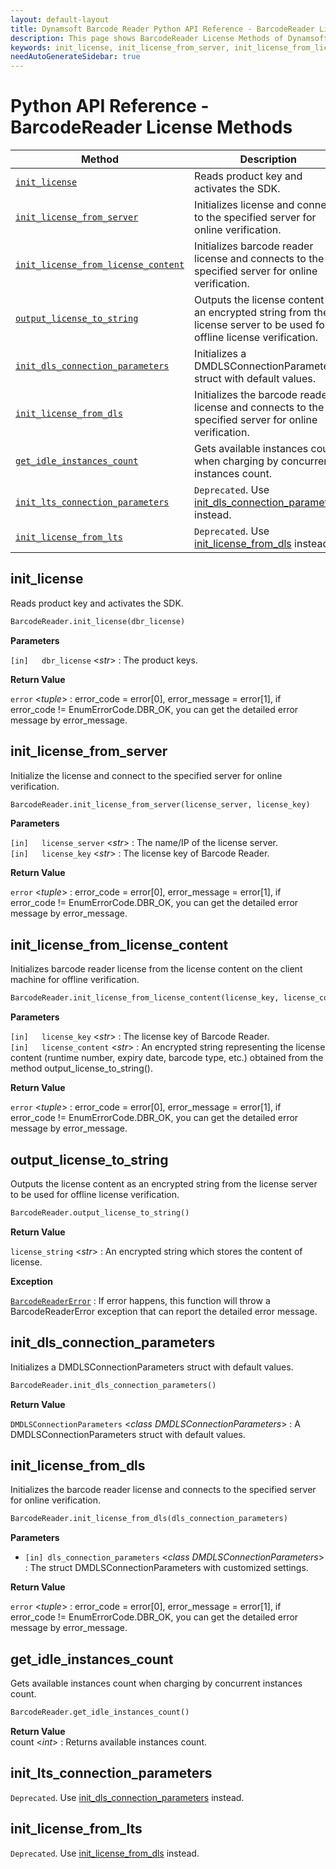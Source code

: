 ```yaml
---
layout: default-layout
title: Dynamsoft Barcode Reader Python API Reference - BarcodeReader License Methods
description: This page shows BarcodeReader License Methods of Dynamsoft Barcode Reader for Python SDK.
keywords: init_license, init_license_from_server, init_license_from_license_content, output_license_to_string, license methods, BarcodeReader, api reference, python
needAutoGenerateSidebar: true
---
```



# Python API Reference - BarcodeReader License Methods

  | Method               | Description |
  |----------------------|-------------|
  | [`init_license`](#init_license) | Reads product key and activates the SDK.  |
  | [`init_license_from_server`](#init_license_from_server) | Initializes license and connect to the specified server for online verification. |
  | [`init_license_from_license_content`](#init_license_from_license_content) | Initializes barcode reader license and connects to the specified server for online verification. |
  | [`output_license_to_string`](#output_license_to_string) | Outputs the license content as an encrypted string from the license server to be used for offline license verification.|
  | [`init_dls_connection_parameters`](#init_dls_connection_parameters) | Initializes a DMDLSConnectionParameters struct with default values. |
  | [`init_license_from_dls`](#init_license_from_dls) | Initializes the barcode reader license and connects to the specified server for online verification. |
  | [`get_idle_instances_count`](#get_idle_instances_count) | Gets available instances count when charging by concurrent instances count. |
  | [`init_lts_connection_parameters`](#init_lts_connection_parameters) | `Deprecated`. Use [init_dls_connection_parameters](#init_dls_connection_parameters) instead. |
  | [`init_license_from_lts`](#init_license_from_lts) | `Deprecated`. Use [init_license_from_dls](#init_license_from_dls) instead. |
  

## init_license

Reads product key and activates the SDK.

```python
BarcodeReader.init_license(dbr_license)
```

**Parameters**  

`[in]	dbr_license` <*str*> : The product keys.

**Return Value**  

`error` <*tuple*> : error_code = error[0], error_message = error[1], if error_code != EnumErrorCode.DBR_OK, you can get the detailed error message by error_message.

## init_license_from_server

Initialize the license and connect to the specified server for online verification.

```python
BarcodeReader.init_license_from_server(license_server, license_key)
```

**Parameters**  

`[in]	license_server` <*str*> : The name/IP of the license server.  
`[in]	license_key` <*str*> : The license key of Barcode Reader.

**Return Value**  

`error` <*tuple*> : error_code = error[0], error_message = error[1], if error_code != EnumErrorCode.DBR_OK, you can get the detailed error message by error_message.

## init_license_from_license_content

Initializes barcode reader license from the license content on the client machine for offline verification.

```python
BarcodeReader.init_license_from_license_content(license_key, license_content)
```

**Parameters**  

`[in]	license_key` <*str*> :	The license key of Barcode Reader.   
`[in]	license_content` <*str*> :	An encrypted string representing the license content (runtime number, expiry date, barcode type, etc.) obtained from the method output_license_to_string(). 

**Return Value**  

`error` <*tuple*> : error_code = error[0], error_message = error[1], if error_code != EnumErrorCode.DBR_OK, you can get the detailed error message by error_message.

## output_license_to_string

Outputs the license content as an encrypted string from the license server to be used for offline license verification. 

```python
BarcodeReader.output_license_to_string()
```

**Return Value**  

`license_string` <*str*> : An encrypted string which stores the content of license. 

**Exception**  

[`BarcodeReaderError`](../class/BarcodeReaderError.md) : If error happens, this function will throw a BarcodeReaderError exception that can report the detailed error message.

## init_dls_connection_parameters

Initializes a DMDLSConnectionParameters struct with default values.

```python
BarcodeReader.init_dls_connection_parameters()
```

**Return Value**  

`DMDLSConnectionParameters` <*class DMDLSConnectionParameters*> : A DMDLSConnectionParameters struct with default values.



## init_license_from_dls

Initializes the barcode reader license and connects to the specified server for online verification.

```python
BarcodeReader.init_license_from_dls(dls_connection_parameters)
```

**Parameters**  

- `[in]	dls_connection_parameters` <*class DMDLSConnectionParameters*> : The struct DMDLSConnectionParameters with customized settings.  

**Return Value**  

`error` <*tuple*> : error_code = error[0], error_message = error[1], if error_code != EnumErrorCode.DBR_OK, you can get the detailed error message by error_message.



## get_idle_instances_count
Gets available instances count when charging by concurrent instances count.

```python
BarcodeReader.get_idle_instances_count()
```   

**Return Value**  
count <*int*> : Returns available instances count.    

## init_lts_connection_parameters
`Deprecated`. Use [init_dls_connection_parameters](#init_dls_connection_parameters) instead.

## init_license_from_lts
`Deprecated`. Use [init_license_from_dls](#init_license_from_dls) instead.
